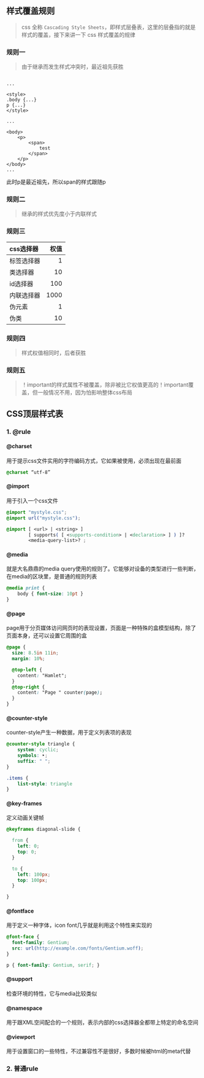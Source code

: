
## 样式覆盖规则

> css 全称 `Cascading Style Sheets`，即样式层叠表，这里的层叠指的就是样式的覆盖，接下来讲一下 css 样式覆盖的规律

### 规则一

> 由于继承而发生样式冲突时，最近祖先获胜

```

...

<style>
.body {...}
p {...}
</style>

...

<body>
	<p>
		<span>
			test
		</span>
	</p>
</body>
...

```

此时p是最近祖先，所以span的样式跟随p


### 规则二

> 继承的样式优先度小于内联样式

### 规则三

| css选择器 | 权值 | 
| :------| ------: |
| 标签选择器 | 1 | 
| 类选择器 | 10| 
| id选择器 | 100| 
| 内联选择器 | 1000| 
| 伪元素 | 1|
| 伪类 | 10|  

### 规则四

> 样式权值相同时，后者获胜

### 规则五

> ！important的样式属性不被覆盖，除非被比它权值更高的！important覆盖，但一般情况不用，因为怕影响整体css布局


## CSS顶层样式表

### 1. @rule

#### @charset

用于提示css文件实用的字符编码方式，它如果被使用，必须出现在最前面

```css
@charset “utf-8”
```

#### @import 

用于引入一个css文件

```css
@import "mystyle.css";
@import url("mystyle.css");

@import [ <url> | <string> ]
        [ supports( [ <supports-condition> | <declaration> ] ) ]?
        <media-query-list>? ;

```

#### @media 

就是大名鼎鼎的media query使用的规则了。它能够对设备的类型进行一些判断，在media的区块里，是普通的规则列表

```css
@media print {
    body { font-size: 10pt }
}
```

#### @page

page用于分页媒体访问网页时的表现设置，页面是一种特殊的盒模型结构，除了页面本身，还可以设置它周围的盒

```css
@page {
  size: 8.5in 11in;
  margin: 10%;

  @top-left {
    content: "Hamlet";
  }
  @top-right {
    content: "Page " counter(page);
  }
}

```

#### @counter-style

counter-style产生一种数据，用于定义列表项的表现

```css
@counter-style triangle {
 	system: cyclic;
 	symbols: ‣;
 	suffix: " ";
}

.items {
	list-style: triangle
}
```

#### @key-frames

定义动画关键帧

```css
@keyframes diagonal-slide {

  from {
    left: 0;
    top: 0;
  }

  to {
    left: 100px;
    top: 100px;
  }

}

```

#### @fontface

用于定义一种字体，icon font几乎就是利用这个特性来实现的

```css
@font-face {
  font-family: Gentium;
  src: url(http://example.com/fonts/Gentium.woff);
}

p { font-family: Gentium, serif; }

```

#### @support

检查环境的特性，它与media比较类似

#### @namespace

用于跟XML空间配合的一个规则，表示内部的css选择器全都带上特定的命名空间

#### @viewport

用于设置窗口的一些特性，不过兼容性不是很好，多数时候被html的meta代替

### 2. 普通rule